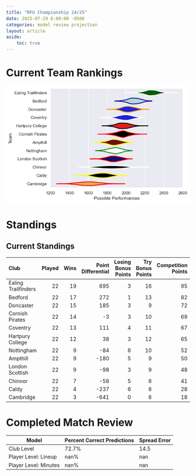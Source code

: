 ```yaml
---  
title: "RFU Championship 24/25"  
date: 2025-07-29 6:00:00 -0500  
categories: model review projection  
layout: article  
aside:  
    toc: true  
---
```

# Current Team Rankings


![Club Rankings](plots/rankings_RFU_Championship_2425.png)
# Standings

## Current Standings


| Club                |   Played |   Wins |   Point Differential |   Losing Bonus Points |   Try Bonus Points |   Competition Points |
|:--------------------|---------:|-------:|---------------------:|----------------------:|-------------------:|---------------------:|
| Ealing Trailfinders |       22 |     19 |                  695 |                     3 |                 16 |                   95 |
| Bedford             |       22 |     17 |                  272 |                     1 |                 13 |                   82 |
| Doncaster           |       22 |     15 |                  185 |                     3 |                  9 |                   72 |
| Cornish Pirates     |       22 |     14 |                   -3 |                     3 |                 10 |                   69 |
| Coventry            |       22 |     13 |                  111 |                     4 |                 11 |                   67 |
| Hartpury College    |       22 |     12 |                   38 |                     3 |                 12 |                   65 |
| Nottingham          |       22 |      9 |                  -84 |                     6 |                 10 |                   52 |
| Ampthill            |       22 |      9 |                 -180 |                     5 |                  9 |                   50 |
| London Scottish     |       22 |      9 |                  -98 |                     3 |                  9 |                   48 |
| Chinnor             |       22 |      7 |                  -58 |                     5 |                  6 |                   41 |
| Caldy               |       22 |      4 |                 -237 |                     6 |                  6 |                   28 |
| Cambridge           |       22 |      3 |                 -641 |                     0 |                  6 |                   18 |



# Completed Match Review


| Model | Percent Correct Predictions | Spread Error |
| ------ | ------ | ------ |
| Club Level | 72.7% | 14.5 |
| Player Level: Lineup | nan% | nan |
| Player Level: Minutes | nan% | nan |


